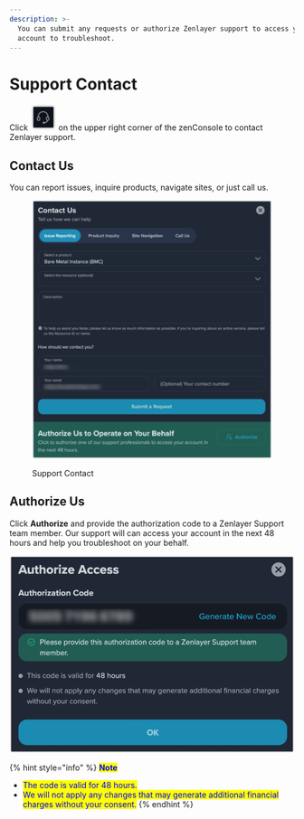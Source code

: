 ```yaml
---
description: >-
  You can submit any requests or authorize Zenlayer support to access your
  account to troubleshoot.
---
```


# Support Contact

Click <img src="../.gitbook/assets/image (17) (2).png" alt="" data-size="line"> on the upper right corner of the zenConsole to contact Zenlayer support.

## Contact Us

You can report issues, inquire products, navigate sites, or just call us.

<figure><img src="../.gitbook/assets/image (29).png" alt=""><figcaption><p>Support Contact</p></figcaption></figure>



## Authorize Us

Click **Authorize** and provide the authorization code to a Zenlayer Support team member. Our support will can access your account in the next 48 hours and help you troubleshoot on your behalf.

<img src="../.gitbook/assets/image (8) (1).png" alt="" data-size="original">

{% hint style="info" %}
<mark style="color:blue;">**Note**</mark>

* <mark style="color:blue;">The code is valid for 48 hours.</mark>&#x20;
* <mark style="color:blue;">We will not apply any changes that may generate additional financial charges without your consent.</mark>
{% endhint %}

